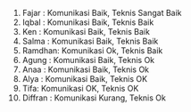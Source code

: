 1. Fajar : Komunikasi Baik, Teknis Sangat Baik
2. Iqbal : Komunikasi Baik, Teknis Baik
3. Ken : Komunikasi Baik, Teknis Baik
4. Salma : Komunikasi Baik, Teknis Baik
5. Ramdhan: Komunikasi Ok, Teknis Baik
6. Agung : Komunikasi Baik, Teknis Ok
7. Anaa : Komunikasi Baik, Teknis Ok
8. Alya : Komunikasi Baik, Teknis OK
9. Tifa: Komunikasi OK, Teknis OK
10. Diffran : Komunikasi Kurang, Teknis Ok
